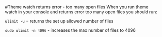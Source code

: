 #Theme watch returns error - too many open files
When you run theme watch in your console and returns error too many open files you should run:

`ulimit -u` = returns the set up allowed number of files

`sudo ulimit -n 4096` - increases the max number of files to 4096